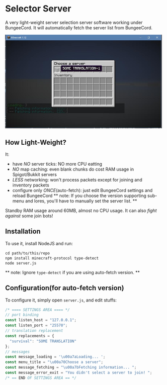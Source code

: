 Selector Server
===============

A very light-weight server selection server software working under BungeeCord. 
It will automatically fetch the server list from BungeeCord. 

![screenshot](https://github.com/DragonetMC/SelectorServer/raw/master/assets/screenshot.jpg)

## How Light-Weight?
It: 
- have *NO* server ticks: NO more CPU eatting
- *NO* map caching: even blank chunks do cost RAM usage in Spigot/Bukkit servers
- *LESS* networking: won't process packets except for joining and inventory packets
- configure only *ONCE*(auto-fetch): just edit BungeeCord settings and reload BungeeCord
** note: If you choose the version supporting sub-menu and lores, you'll have to manually set the server list. **

Standby RAM usage around 60MB, almost no CPU usage. 
It can also *fight against* some join bots! 

## Installation
To use it, install NodeJS and run:
```
cd path/to/this/repo
npm install minecraft-protocol type-detect
node server.js
```
** note: Ignore `type-detect` if you are using auto-fetch version. **

## Configuration(for auto-fetch version)
To configure it, simply open `server.js`, and edit stuffs: 
```javascript
/* ==== SETTINGS AREA ==== */
// port binding
const listen_host = "127.0.0.1";
const listen_port = "25570";
// translation replacement
const replacements = {
  "survival": "SOME TRANSLATION"
};
// messages
const message_loading = '\u00a7aLoading... ';
const menu_title = "\u00a70Choose a server";
const message_fetching = "\u00a7bFetching information... ";
const message_error_exit = "You didn't select a server to join! ";
/* == END OF SETTINGS AREA == */
```
